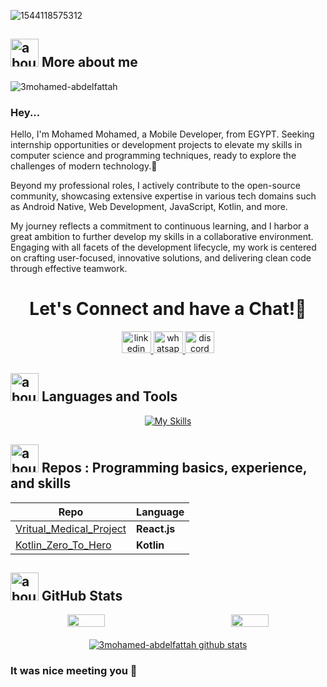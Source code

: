 ![1544118575312](https://user-images.githubusercontent.com/51374446/149413490-fb3a6507-eb23-4e08-a756-842c47727978.jpg)


## <img width="45" alt="about" src="https://raw.github.com/elizarov/elizarov/master/about.png"> More about me
<p align="left"> <img src="https://komarev.com/ghpvc/?username=3mohamed-abdelfattah&label=Profile%20views&color=0e75b6&style=flat" alt="3mohamed-abdelfattah" /> </p>



### Hey... 
<p>
Hello, I'm Mohamed Mohamed, a Mobile Developer, from EGYPT. Seeking internship opportunities or development projects to elevate my skills in computer science and programming techniques, ready to explore the challenges of modern technology.🚀

Beyond my professional roles, I actively contribute to the open-source community, showcasing extensive expertise in various tech domains such as Android Native, Web Development, JavaScript, Kotlin, and more.

My journey reflects a commitment to continuous learning, and I harbor a great ambition to further develop my skills in a collaborative environment. Engaging with all facets of the development lifecycle, my work is centered on crafting user-focused, innovative solutions, and delivering clean code through effective teamwork.
</p>


<h1 align="center">
  Let's Connect and have a Chat!💬
</h1>

<p align="center">
<div align="center">
  <a href="https://www.linkedin.com/in/mohamed-mohamed-665003276/" target="_blank">
    <img src="https://raw.githubusercontent.com/maurodesouza/profile-readme-generator/master/src/assets/icons/social/linkedin/default.svg" width="47" height="35" alt="linkedin logo"  />
  </a>
  <a href="https://wa.me/+201005548673" target="_blank">
    <img src="https://raw.githubusercontent.com/maurodesouza/profile-readme-generator/master/src/assets/icons/social/whatsapp/default.svg" width="47" height="35" alt="whatsapp logo"  />
  </a>
  <img src="https://raw.githubusercontent.com/maurodesouza/profile-readme-generator/master/src/assets/icons/social/discord/default.svg" width="47" height="35" alt="discord logo"  />
</div>
</p>


 ## <img width="45" alt="about" src="https://raw.github.com/elizarov/elizarov/master/about.png"> Languages and Tools
<div align="center">

[![My Skills](https://skillicons.dev/icons?i=js,html,css,kotlin,cpp,java,react,py,androidstudio,atom,bootstrap,firebase,git,github,ide,ktor,linux,netlify,sass,vscode,blender,figma,adobe)](https://skillicons.dev)
<br/>


</div>

 
 ## <img width="45" alt="about" src="https://raw.github.com/elizarov/elizarov/master/about.png"> Repos : Programming basics, experience, and skills
 
|       **Repo**            |   **Language** |
| ------------------------- | ---------------|
|   [Vritual_Medical_Project](https://github.com/3mohamed-abdelfattah/Virtual)  |  **React.js** |
|   [Kotlin_Zero_To_Hero](https://github.com/3mohamed-abdelfattah/KotlinCourse)  |  **Kotlin** |
 

## <img width="45" alt="about" src="https://raw.github.com/elizarov/elizarov/master/about.png"> GitHub Stats


<div align="center">
    <div style="display: flex; justify-content: center; align-items: center; flex-wrap: wrap;">
        <div style="flex: 1; margin-right: 10px;">
            <img width="50%" src="https://github-readme-stats.vercel.app/api/top-langs/?username=3mohamed-abdelfattah&layout=compact&hide_border=true&theme=onedark">
        </div>
        <div style="flex: 1; margin-left: 10px;">
            <img width="50%" src="https://github-readme-streak-stats.herokuapp.com/?user=3mohamed-abdelfattah&hide_border=true&theme=onedark">
        </div>
    </div>
    <div style="margin-top: 20px;">
        <a href="https://github.com/3mohamed-abdelfattah">
            <img align="center" src="https://github-readme-stats.vercel.app/api?username=3mohamed-abdelfattah&show_icons=true&theme=onedark&line_height=27" alt="3mohamed-abdelfattah github stats"/>
        </a>
    </div>
</div>


### It was nice meeting you :raised_hands: 

